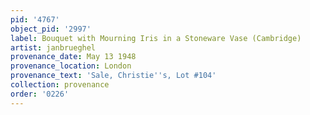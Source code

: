 ```yaml
---
pid: '4767'
object_pid: '2997'
label: Bouquet with Mourning Iris in a Stoneware Vase (Cambridge)
artist: janbrueghel
provenance_date: May 13 1948
provenance_location: London
provenance_text: 'Sale, Christie''s, Lot #104'
collection: provenance
order: '0226'
---
```


